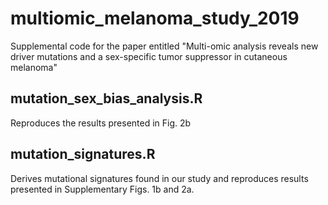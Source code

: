 # multiomic_melanoma_study_2019
Supplemental code for the paper entitled "Multi-omic analysis reveals new driver mutations and a sex-specific tumor suppressor in cutaneous melanoma"

## mutation_sex_bias_analysis.R
Reproduces the results presented in Fig. 2b

## mutation_signatures.R
Derives mutational signatures found in our study and reproduces results presented in Supplementary Figs. 1b and 2a.